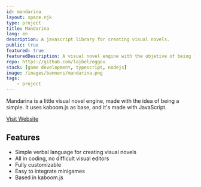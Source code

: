 ```yaml
---
id: mandarina
layout: space.njk
type: project
title: Mandarina
lang: en
description: A javascript library for creating visual novels.
public: true
featured: true
featuredDescription: A visual novel engine with the objetive of being lightweight and easy for novel development learning.
repo: https://github.com/lajbel/eggou
stack: [game development, typescript, nodejs]
image: /images/banners/mandarina.png
tags:
    - project
---
```


Mandarina is a little visual novel engine, made with the idea of being a simple. It uses kaboom.js as base, and it's made with JavaScript.

<a class="button button--flat" href="https://lajbel.github.io/mandarina" target="_blank">Visit Website</a>

## Features

- Simple verbal language for creating visual novels
- All in coding, no difficult visual editors
- Fully customizable
- Easy to integrate minigames
- Based in kaboom.js
